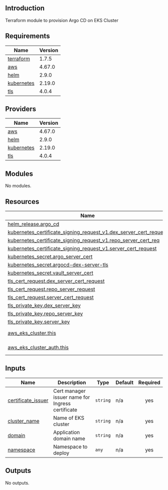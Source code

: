 ## Introduction
Terraform module to provision Argo CD on EKS Cluster

<!-- BEGIN_TF_DOCS -->
## Requirements

| Name | Version |
|------|---------|
| <a name="requirement_terraform"></a> [terraform](#requirement\_terraform) | 1.7.5 |
| <a name="requirement_aws"></a> [aws](#requirement\_aws) | 4.67.0 |
| <a name="requirement_helm"></a> [helm](#requirement\_helm) | 2.9.0 |
| <a name="requirement_kubernetes"></a> [kubernetes](#requirement\_kubernetes) | 2.19.0 |
| <a name="requirement_tls"></a> [tls](#requirement\_tls) | 4.0.4 |

## Providers

| Name | Version |
|------|---------|
| <a name="provider_aws"></a> [aws](#provider\_aws) | 4.67.0 |
| <a name="provider_helm"></a> [helm](#provider\_helm) | 2.9.0 |
| <a name="provider_kubernetes"></a> [kubernetes](#provider\_kubernetes) | 2.19.0 |
| <a name="provider_tls"></a> [tls](#provider\_tls) | 4.0.4 |

## Modules

No modules.

## Resources

| Name | Type |
|------|------|
| [helm_release.argo_cd](https://registry.terraform.io/providers/hashicorp/helm/2.9.0/docs/resources/release) | resource |
| [kubernetes_certificate_signing_request_v1.dex_server_cert_request](https://registry.terraform.io/providers/hashicorp/kubernetes/2.19.0/docs/resources/certificate_signing_request_v1) | resource |
| [kubernetes_certificate_signing_request_v1.repo_server_cert_req](https://registry.terraform.io/providers/hashicorp/kubernetes/2.19.0/docs/resources/certificate_signing_request_v1) | resource |
| [kubernetes_certificate_signing_request_v1.server_cert_request](https://registry.terraform.io/providers/hashicorp/kubernetes/2.19.0/docs/resources/certificate_signing_request_v1) | resource |
| [kubernetes_secret.argo_server_cert](https://registry.terraform.io/providers/hashicorp/kubernetes/2.19.0/docs/resources/secret) | resource |
| [kubernetes_secret.argocd-dex-server-tls](https://registry.terraform.io/providers/hashicorp/kubernetes/2.19.0/docs/resources/secret) | resource |
| [kubernetes_secret.vault_server_cert](https://registry.terraform.io/providers/hashicorp/kubernetes/2.19.0/docs/resources/secret) | resource |
| [tls_cert_request.dex_server_cert_request](https://registry.terraform.io/providers/hashicorp/tls/4.0.4/docs/resources/cert_request) | resource |
| [tls_cert_request.repo_server_request](https://registry.terraform.io/providers/hashicorp/tls/4.0.4/docs/resources/cert_request) | resource |
| [tls_cert_request.server_cert_request](https://registry.terraform.io/providers/hashicorp/tls/4.0.4/docs/resources/cert_request) | resource |
| [tls_private_key.dex_server_key](https://registry.terraform.io/providers/hashicorp/tls/4.0.4/docs/resources/private_key) | resource |
| [tls_private_key.repo_server_key](https://registry.terraform.io/providers/hashicorp/tls/4.0.4/docs/resources/private_key) | resource |
| [tls_private_key.server_key](https://registry.terraform.io/providers/hashicorp/tls/4.0.4/docs/resources/private_key) | resource |
| [aws_eks_cluster.this](https://registry.terraform.io/providers/hashicorp/aws/4.67.0/docs/data-sources/eks_cluster) | data source |
| [aws_eks_cluster_auth.this](https://registry.terraform.io/providers/hashicorp/aws/4.67.0/docs/data-sources/eks_cluster_auth) | data source |

## Inputs

| Name | Description | Type | Default | Required |
|------|-------------|------|---------|:--------:|
| <a name="input_certificate_issuer"></a> [certificate\_issuer](#input\_certificate\_issuer) | Cert manager issuer name for Ingress certificate | `string` | n/a | yes |
| <a name="input_cluster_name"></a> [cluster\_name](#input\_cluster\_name) | Name of EKS cluster | `string` | n/a | yes |
| <a name="input_domain"></a> [domain](#input\_domain) | Application domain name | `string` | n/a | yes |
| <a name="input_namespace"></a> [namespace](#input\_namespace) | Namespace to deploy | `any` | n/a | yes |

## Outputs

No outputs.
<!-- END_TF_DOCS -->
